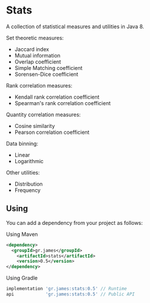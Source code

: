 # Stats

A collection of statistical measures and utilities in Java 8.

Set theoretic measures:
- Jaccard index
- Mutual information
- Overlap coefficient
- Simple Matching coefficient
- Sorensen-Dice coefficient

Rank correlation measures:

- Kendall rank correlation coefficient
- Spearman's rank correlation coefficient

Quantity correlation measures:

- Cosine similarity
- Pearson correlation coefficient

Data binning:

- Linear
- Logarithmic

Other utilities:

- Distribution
- Frequency

## Using

You can add a dependency from your project as follows:

Using Maven

```xml
<dependency>
  <groupId>gr.james</groupId>
    <artifactId>stats</artifactId>
    <version>0.5</version>
</dependency>
```

Using Gradle

```gradle
implementation 'gr.james:stats:0.5' // Runtime
api            'gr.james:stats:0.5' // Public API
```
